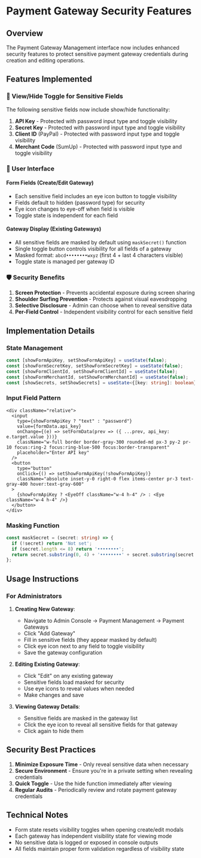 # Payment Gateway Security Features

## Overview

The Payment Gateway Management interface now includes enhanced security features to protect sensitive payment gateway credentials during creation and editing operations.

## Features Implemented

### 🔐 View/Hide Toggle for Sensitive Fields

The following sensitive fields now include show/hide functionality:

1. **API Key** - Protected with password input type and toggle visibility
2. **Secret Key** - Protected with password input type and toggle visibility  
3. **Client ID** (PayPal) - Protected with password input type and toggle visibility
4. **Merchant Code** (SumUp) - Protected with password input type and toggle visibility

### 🎯 User Interface

#### Form Fields (Create/Edit Gateway)
- Each sensitive field includes an eye icon button to toggle visibility
- Fields default to hidden (password type) for security
- Eye icon changes to eye-off when field is visible
- Toggle state is independent for each field

#### Gateway Display (Existing Gateways)
- All sensitive fields are masked by default using `maskSecret()` function
- Single toggle button controls visibility for all fields of a gateway
- Masked format: `abcd••••••••wxyz` (first 4 + last 4 characters visible)
- Toggle state is managed per gateway ID

### 🛡️ Security Benefits

1. **Screen Protection** - Prevents accidental exposure during screen sharing
2. **Shoulder Surfing Prevention** - Protects against visual eavesdropping
3. **Selective Disclosure** - Admin can choose when to reveal sensitive data
4. **Per-Field Control** - Independent visibility control for each sensitive field

## Implementation Details

### State Management
```typescript
const [showFormApiKey, setShowFormApiKey] = useState(false);
const [showFormSecretKey, setShowFormSecretKey] = useState(false);
const [showFormClientId, setShowFormClientId] = useState(false);
const [showFormMerchantId, setShowFormMerchantId] = useState(false);
const [showSecrets, setShowSecrets] = useState<{[key: string]: boolean}>({});
```

### Input Field Pattern
```tsx
<div className="relative">
  <input
    type={showFormApiKey ? "text" : "password"}
    value={formData.api_key}
    onChange={(e) => setFormData(prev => ({ ...prev, api_key: e.target.value }))}
    className="w-full border border-gray-300 rounded-md px-3 py-2 pr-10 focus:ring-2 focus:ring-blue-500 focus:border-transparent"
    placeholder="Enter API key"
  />
  <button
    type="button"
    onClick={() => setShowFormApiKey(!showFormApiKey)}
    className="absolute inset-y-0 right-0 flex items-center pr-3 text-gray-400 hover:text-gray-600"
  >
    {showFormApiKey ? <EyeOff className="w-4 h-4" /> : <Eye className="w-4 h-4" />}
  </button>
</div>
```

### Masking Function
```typescript
const maskSecret = (secret: string) => {
  if (!secret) return 'Not set';
  if (secret.length <= 8) return '••••••••';
  return secret.substring(0, 4) + '••••••••' + secret.substring(secret.length - 4);
};
```

## Usage Instructions

### For Administrators

1. **Creating New Gateway**:
   - Navigate to Admin Console → Payment Management → Payment Gateways
   - Click "Add Gateway" 
   - Fill in sensitive fields (they appear masked by default)
   - Click eye icon next to any field to toggle visibility
   - Save the gateway configuration

2. **Editing Existing Gateway**:
   - Click "Edit" on any existing gateway
   - Sensitive fields load masked for security
   - Use eye icons to reveal values when needed
   - Make changes and save

3. **Viewing Gateway Details**:
   - Sensitive fields are masked in the gateway list
   - Click the eye icon to reveal all sensitive fields for that gateway
   - Click again to hide them

## Security Best Practices

1. **Minimize Exposure Time** - Only reveal sensitive data when necessary
2. **Secure Environment** - Ensure you're in a private setting when revealing credentials
3. **Quick Toggle** - Use the hide function immediately after viewing
4. **Regular Audits** - Periodically review and rotate payment gateway credentials

## Technical Notes

- Form state resets visibility toggles when opening create/edit modals
- Each gateway has independent visibility state for viewing mode
- No sensitive data is logged or exposed in console outputs
- All fields maintain proper form validation regardless of visibility state
